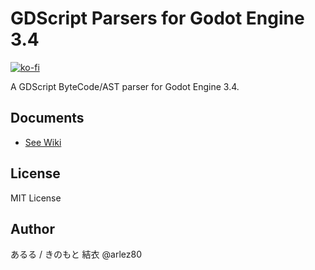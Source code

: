 # GDScript Parsers for Godot Engine 3.4

[![ko-fi](https://ko-fi.com/img/githubbutton_sm.svg)](https://ko-fi.com/E1E44AWTA)

A GDScript ByteCode/AST parser for Godot Engine 3.4.

## Documents

- [See Wiki](https://bitbucket.org/arlez80/godot-byte-code-parser/wiki/)

## License

MIT License

## Author

あるる / きのもと 結衣 @arlez80
